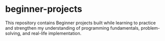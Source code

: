 # beginner-projects
This repository contains Beginner projects built while learning  to practice and strengthen my understanding of programming fundamentals, problem-solving, and real-life implementation.
